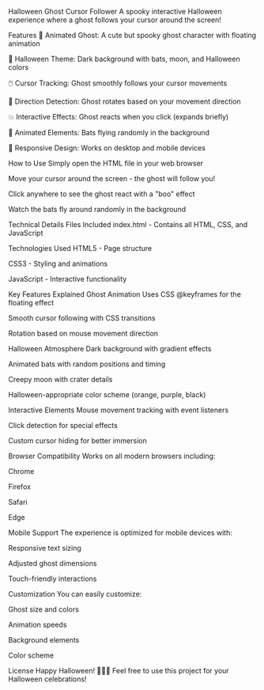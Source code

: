 Halloween Ghost Cursor Follower
A spooky interactive Halloween experience where a ghost follows your cursor around the screen!

Features
👻 Animated Ghost: A cute but spooky ghost character with floating animation

🎃 Halloween Theme: Dark background with bats, moon, and Halloween colors

🖱️ Cursor Tracking: Ghost smoothly follows your cursor movements

🔄 Direction Detection: Ghost rotates based on your movement direction

💥 Interactive Effects: Ghost reacts when you click (expands briefly)

🦇 Animated Elements: Bats flying randomly in the background

📱 Responsive Design: Works on desktop and mobile devices

How to Use
Simply open the HTML file in your web browser

Move your cursor around the screen - the ghost will follow you!

Click anywhere to see the ghost react with a "boo" effect

Watch the bats fly around randomly in the background

Technical Details
Files Included
index.html - Contains all HTML, CSS, and JavaScript

Technologies Used
HTML5 - Page structure

CSS3 - Styling and animations

JavaScript - Interactive functionality

Key Features Explained
Ghost Animation
Uses CSS @keyframes for the floating effect

Smooth cursor following with CSS transitions

Rotation based on mouse movement direction

Halloween Atmosphere
Dark background with gradient effects

Animated bats with random positions and timing

Creepy moon with crater details

Halloween-appropriate color scheme (orange, purple, black)

Interactive Elements
Mouse movement tracking with event listeners

Click detection for special effects

Custom cursor hiding for better immersion

Browser Compatibility
Works on all modern browsers including:

Chrome

Firefox

Safari

Edge

Mobile Support
The experience is optimized for mobile devices with:

Responsive text sizing

Adjusted ghost dimensions

Touch-friendly interactions

Customization
You can easily customize:

Ghost size and colors

Animation speeds

Background elements

Color scheme

License
Happy Halloween! 🎃👻🦇
Feel free to use this project for your Halloween celebrations!

